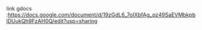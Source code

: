 link gdocs :https://docs.google.com/document/d/19zGdL6_7oIXbfAg_pz49SaEVMbkpblDUukQh9FzAH0Q/edit?usp=sharing
